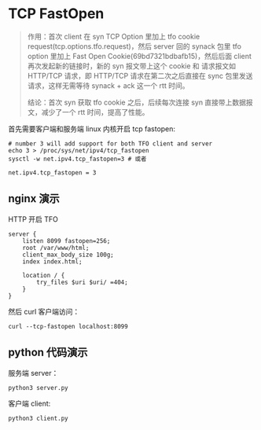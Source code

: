 
# TCP FastOpen
> 作用：首次 client 在 syn TCP Option 里加上 tfo cookie request(tcp.options.tfo.request)，然后 server 回的 synack 包里
> tfo option 里加上 Fast Open Cookie(69bd7321bdbafb15)，然后后面 client 再次发起新的链接时，新的 syn 报文带上这个 cookie 和
> 请求报文如 HTTP/TCP 请求，即 HTTP/TCP 请求在第二次之后直接在 sync 包里发送请求，这样无需等待 synack + ack 这一个 rtt 时间。
>
> 结论：首次 syn 获取 tfo cookie 之后，后续每次连接 syn 直接带上数据报文，减少了一个 rtt 时间，提高了性能。 

首先需要客户端和服务端 linux 内核开启 tcp fastopen:
```
# number 3 will add support for both TFO client and server
echo 3 > /proc/sys/net/ipv4/tcp_fastopen
sysctl -w net.ipv4.tcp_fastopen=3 # 或者

net.ipv4.tcp_fastopen = 3
```


## nginx 演示
HTTP 开启 TFO

```
server {
    listen 8099 fastopen=256;
    root /var/www/html;
    client_max_body_size 100g; 
    index index.html;

    location / {
        try_files $uri $uri/ =404;
    }
}

```

然后 curl 客户端访问：
```
curl --tcp-fastopen localhost:8099
```



## python 代码演示

服务端 server：
```
python3 server.py
```

客户端 client:
```
python3 client.py
```

